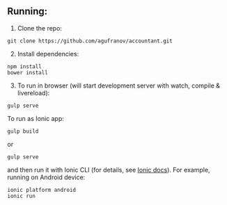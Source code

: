 ## Running:
1. Clone the repo:
  ```
  git clone https://github.com/agufranov/accountant.git
  ```

2. Install dependencies:
  ```
  npm install
  bower install
  ```
3. To run in browser (will start development server with watch, compile & livereload):
  ```
  gulp serve
  ```
  To run as Ionic app:
  ```
  gulp build
  ```
  or
  ```
  gulp serve
  ```
  and then run it with Ionic CLI (for details, see [Ionic docs](http://ionicframework.com/docs/cli/run.html)).
  For example, running on Android device:
  ```
  ionic platform android
  ionic run
  ```
